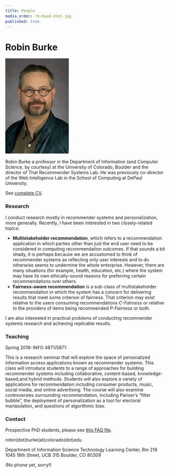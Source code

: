 ```yaml
---
title: People
media_order: rb-head-shot.jpg
published: true
---
```


# Robin Burke

![Robin Burke photo](rb-head-shot.jpg?resize=120,150&classes=left)

Robin Burke a professor in the Department of Information (and Computer Science, by courtesy) at the University of Colorado, Boulder and the director of That Recommender Systems Lab. He was previously co-director of the Web Intelligence Lab in the School of Computing at DePaul University. 

See [complete CV](burke-cv-2019-01.pdf).

### Research

I conduct research mostly in recommender systems and personalization, more generally. Recently, I have been interested in two closely-related topics:

- **Multistakeholder recommendation**, which refers to a recommendation application in which parties other than just the end user need to be considered in computing recommendation outcomes. If that sounds a bit shady, it is perhaps because we are accustomed to think of recommender systems as reflecting only user interests and to do otherwise seems to undermine the whole enterprise. However, there are many situations (for example, health, education, etc.) where the system may have its own ethically-sound reasons for preferring certain recommendations over others. 
- **Fairness-aware recommendation** is a sub-class of multistakeholder recommendation in which the system has a concern for delivering results that meet some criterion of fairness. That criterion may exist relative to the users consuming recommendations _C-Fairness_ or relative to the providers of items being recommended _P-Fairness_ or both. 

I am also interested in practical problems of conducting recommender systems research and achieving replicable results. 

### Teaching

Spring 2019: INFO 4871/5871:  	

This is a research seminar that will explore the space of personalized information access applications known as recommender systems. This class will introduce students to a range of approaches for building recommender systems including collaborative, content-based, knowledge-based,and hybrid methods. Students will also explore a variety of applications for recommendation including consumer products, music, social media, and online advertising. The course will also examine controversies surrounding recommendation, including Pariser’s “filter bubble”, the deployment of personalization as a tool for electoral manipulation, and questions of algorithmic bias.

### Contact

Prospective PhD students, please see [this FAQ file](prospective-faq.md).

robin(dot)burke(at)colorado(dot)edu

Department of Information Science
Technology Learning Center, Rm 219
1045 18th Street, UCB 315
Boulder, CO 80309

(No phone yet, sorry!)

